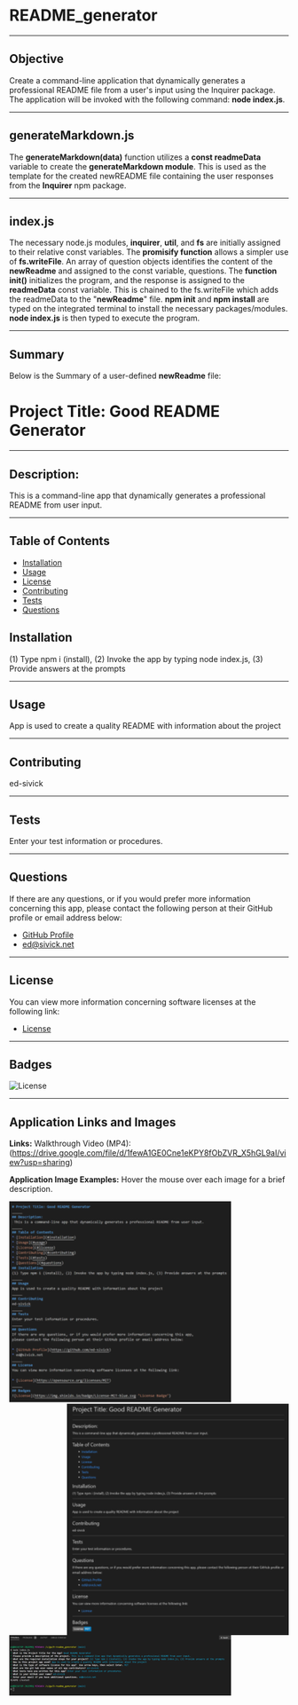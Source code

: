 # README_generator
___ 
## Objective
Create a command-line application that dynamically generates a professional README file from a user's input using the Inquirer package. The application will be invoked with the following command: **node index.js**.
___
## generateMarkdown.js
The **generateMarkdown(data)** function utilizes a **const readmeData** variable to create the **generateMarkdown module**.  This is used as the template for the created newREADME file containing the user responses from the **Inquirer** npm package.    
___
## index.js
The necessary node.js modules, **inquirer**, **util**, and **fs** are initially assigned to their relative const variables.  The **promisify function** allows a simpler use of **fs.writeFile**.  An array of question objects identifies the content of the **newReadme** and assigned to the const variable, questions. The **function init()** initializes the program, and the response is assigned to the **readmeData** const variable.  This is chained to the fs.writeFile which adds the readmeData to the "**newReadme**" file. **npm init** and **npm install** are typed on the integrated terminal to install the necessary packages/modules. **node index.js** is then typed to execute the program. 

___
## Summary
Below is the Summary of a user-defined **newReadme** file:

# Project Title: Good README Generator
_____
## Description:
 This is a command-line app that dynamically generates a professional README from user input.
_____
## Table of Contents
* [Installation](#installation)
* [Usage](#usage)
* [License](#license)
* [Contributing](#contributing)
* [Tests](#tests)
* [Questions](#questions)
## Installation
(1) Type npm i (install), (2) Invoke the app by typing node index.js, (3) Provide answers at the prompts
_____
## Usage
App is used to create a quality README with information about the project
_____
## Contributing
ed-sivick
_____
## Tests
Enter your test information or procedures.
_____
## Questions
If there are any questions, or if you would prefer more information concerning this app,
please contact the following person at their GitHub profile or email address below:

* [GitHub Profile](https://github.com/ed-sivick)
* ed@sivick.net
_____
## License
You can view more information concerning software licenses at the following link:

* [License](https://opensource.org/licenses/MIT)
_____
## Badges
![License](https://img.shields.io/badge/License-MIT-blue.svg "License Badge")

___
## Application Links and Images  
**Links:**
Walkthrough Video (MP4): (https://drive.google.com/file/d/1fewA1GE0Cne1eKPY8fObZVR_X5hGL9aI/view?usp=sharing)

**Application Image Examples:** Hover the mouse over each image for a brief description.
<p align="left">
  <img src="utils/images/new_readme1.png" width="400" margin-bottom: 10px; title="image of newREADME file unrendered" alt="image of newREADME file unrendered">
  
  <img src="utils/images/new_readme2.png" width="400" align="right" title="image of newREADME file rendered" alt="image of newREADME file rendered">
  </p>

  <p align="left">
  <img src="utils/images/node_indexjs.png" width="400" margin-top: 10px; title="image of user responses from running node index.js" alt="image of user responses from running node index.js">